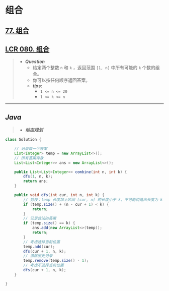 # 组合

## [77. 组合](https://leetcode.cn/problems/combinations/)

## [LCR 080. 组合](https://leetcode.cn/problems/uUsW3B/)

> - ***Question***
>   - 给定两个整数 `n` 和 `k` ，返回范围 `[1, n]` 中所有可能的 `k` 个数的组合。
>   - 你可以按任何顺序返回答案。
>   - ***tips:***
>     - `1 <= n <= 20`
>     - `1 <= k <= n`

---

## *Java*

> - ***动态规划***

```java
class Solution {

    // 记录每一个答案
    List<Integer> temp = new ArrayList<>();
    // 所有答案存放
    List<List<Integer>> ans = new ArrayList<>();

    public List<List<Integer>> combine(int n, int k) {
        dfs(1, n, k);
        return ans;
    }

    public void dfs(int cur, int n, int k) {
        // 剪枝：temp 长度加上区间 [cur, n] 的长度小于 k，不可能构造出长度为 k 的 temp
        if (temp.size() + (n - cur + 1) < k) {
            return;
        }
        // 记录合法的答案
        if (temp.size() == k) {
            ans.add(new ArrayList<>(temp));
            return;
        }
        // 考虑选择当前位置
        temp.add(cur);
        dfs(cur + 1, n, k);
        // 清除历史记录
        temp.remove(temp.size() - 1);
        // 考虑不选择当前位置
        dfs(cur + 1, n, k);
    }

}
```
